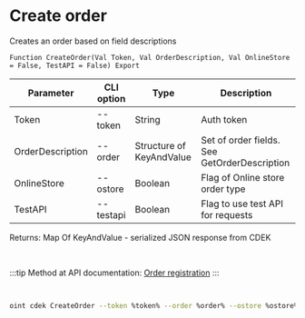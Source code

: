 ﻿---
sidebar_position: 1
---

# Create order
 Creates an order based on field descriptions



`Function CreateOrder(Val Token, Val OrderDescription, Val OnlineStore = False, TestAPI = False) Export`

  | Parameter | CLI option | Type | Description |
  |-|-|-|-|
  | Token | --token | String | Auth token |
  | OrderDescription | --order | Structure of KeyAndValue | Set of order fields. See GetOrderDescription |
  | OnlineStore | --ostore | Boolean | Flag of Online store order type |
  | TestAPI | --testapi | Boolean | Flag to use test API for requests |

  
  Returns:  Map Of KeyAndValue - serialized JSON response from CDEK

<br/>

:::tip
Method at API documentation: [Order registration](https://api-docs.cdek.ru/29923926.html)
:::
<br/>


```bsl title="Code example"

```



```sh title="CLI command example"
    
oint cdek CreateOrder --token %token% --order %order% --ostore %ostore% --testapi %testapi%

```

```json title="Result"

```
